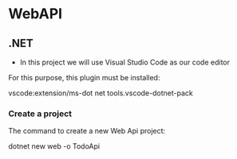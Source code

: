 # WebAPI

## .NET
* In this project we will use Visual Studio Code as our code editor
  
For this purpose, this plugin must be installed:

vscode:extension/ms-dot net tools.vscode-dotnet-pack

### Create a project
The command to create a new Web Api project:

dotnet new web -o TodoApi

